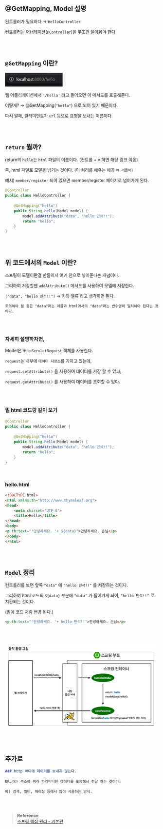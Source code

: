 ## @GetMapping, Model 설명

컨트롤러가 필요하다 → `HelloController`

컨트롤러는 어너테이션(`@Controller`)을 무조건 달아줘야 한다

<br/><br/>

## `@GetMapping` 이란?

![이미지](/programming/img/입문1.PNG)

웹 어플리케이션에서 `'/hello'` 라고 들어오면 이 메서드를 호출해준다.

어떻게? → @GetMapping(`"hello"`) 으로 되어 있기 때문이다.

다시 말해, 클라이언트가 `url` 등으로 요청을 보내는 이름이다.




<br/><br/>

## `return` 뭘까?

return의 `hello`는 `html` 파일의 이름이다. (컨트롤 + v 하면 해당 링크 이동)

즉, html 파일로 모델을 넘기는 것이다. (이 처리를 해주는 애가 `뷰 리졸버`)

예시) `member/register` 되어 있으면 member/register 페이지로 넘어가게 된다.

```java
@Controller
public class HelloController {

    @GetMapping("hello")
    public String hello(Model model) {
        model.addAttribute("data", "hello 민석!!");
        return "hello";
    }
}
```

<br/><br/>

## 위 코드에서의 `Model` 이란?

스프링이 모델이란걸 만들어서 여기 안으로 넣어준다는 개념이다.

그리하여 저장할땐 `addAttribute()` 메서드를 사용하여 모델에 저장한다.

`("data", "hello 민석!!")` → 키와 벨류 라고 생각하면 된다.

```
주의해야 될 점은 "data"라는 이름과 html에서의 "data"라는 변수명이 일치해야 된다는 것이다.
```


<br/><br/>


### 자세히 설명하자면,

Model은 `HttpServletRequest` 객체를 사용한다. 

`request`는 내부에 `데이터 저장소`를 가지고 있는데, 

`request.setAttribute()` 을 사용하여 데이터를 저장 할 수 있고, 

`request.getAttribute()` 를 사용하여 데이터를 조회할 수 있다.

<br/><br/>

### 밑 html 코드랑 같이 보기

```java
@Controller
public class HelloController {

    @GetMapping("hello")
    public String hello(Model model) {
        model.addAttribute("data", "hello 민석!!");
        return "hello";
    }
}
```

<br/>

### hello.html

```html
<!DOCTYPE html>
<html xmlns:th="http://www.thymeleaf.org">
<head>
    <meta charset="UTF-8">
    <title>Hello</title>
</head>
<body>
<p th:text="'안녕하세요. '+ ${data}">안녕하세요. 손님</p>
</body>
</html>
```

<br/><br/>

## `Model` 정리

컨트롤러를 보면 앞쪽 `"data"` 에 `"hello 민석!!"` 를 저장하는 것이다.

그리하여 html 코드의 `${data}` 부분에 `"data"` 가 들어가게 되어, `"hello 민석!!"` 로 치환되는 것이다. 

(밑에 코드 처럼 변경 된다.)

```html
<p th:text="'안녕하세요. '+ hello 민석!!">안녕하세요. 손님</p>
```

<br/><br/>


![이미지](/programming/img/입문.PNG)

<br/><br/>

## 추가로

```markdown
### http 바디에 데이터를 보내지 않는다. 
    
URL라는 주소에 쿼리 파라미터인 데이터를 포함해서 전달 하는 것이다.

예) 검색, 필터, 페이징 등에서 많이 사용하는 방식.
```


<br/><br/>


>**Reference** <br/>[스프링 핵심 원리 - 기본편](https://www.inflearn.com/course/%EC%8A%A4%ED%94%84%EB%A7%81-%ED%95%B5%EC%8B%AC-%EC%9B%90%EB%A6%AC-%EA%B8%B0%EB%B3%B8%ED%8E%B8?utm_source=google&utm_medium=cpc&utm_campaign=04.general_backend&utm_content=spring&utm_term=%EC%8A%A4%ED%94%84%EB%A7%81%20%EC%9E%85%EB%AC%B8&gclid=CjwKCAiAjPyfBhBMEiwAB2CCImohok2YrQ2tRdhqfr3cZvKqkIJOHUJ36u6s1-7C9X1gzZIapTvOtxoCangQAvD_BwE)
